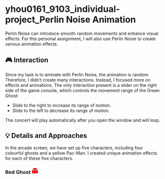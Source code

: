 # yhou0161_9103_individual-project_Perlin Noise Animation

Perlin Noise can introduce smooth random movements and enhance visual effects. For this personal assignment, I will also use Perlin Noise to create various animation effects.

## 🎮 Interaction

Since my task is to animate with Perlin Noise, the animation is random. Therefore, I didn’t create many interactions. Instead, I focused more on effects and animations. The only interaction present is a slider on the right side of the game console, which controls the movement range of the Green Ghost:
- Slide to the right to increase its range of motion.
- Slide to the left to decrease its range of motion.

The concert will play automatically after you open the window and will loop.

## 💡 Details and Approaches

In the arcade screen, we have set up five characters, including four colourful ghosts and a yellow Pac-Man. I created unique animation effects for each of these five characters.

### Red Ghost <img src="assets/RedGhost.png" width="20" height="20" />

